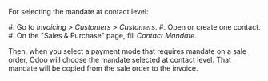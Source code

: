 For selecting the mandate at contact level:

#. Go to *Invoicing > Customers > Customers*.
#. Open or create one contact.
#. On the "Sales & Purchase" page, fill *Contact Mandate*.

Then, when you select a payment mode that requires mandate on a sale order, Odoo will
choose the mandate selected at contact level. That mandate will be copied from the sale order to the invoice.
